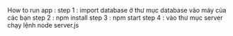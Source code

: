 How to run app : 
step 1 : import database ở thư mục database vào máy của các bạn
step 2 : npm install 
step 3 : npm start 
step 4 : vào thư mục server chạy lệnh node server.js
